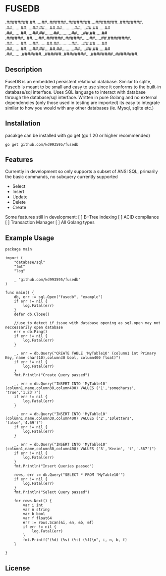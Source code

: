# FUSEDB

.########.##.....##..######..########....########..########.
.##.......##.....##.##....##.##..........##.....##.##.....##
.##.......##.....##.##.......##..........##.....##.##.....##
.######...##.....##..######..######......##.....##.########.
.##.......##.....##.......##.##..........##.....##.##.....##
.##.......##.....##.##....##.##..........##.....##.##.....##
.##........#######...######..########....########..########.

## Description

FuseDB is an embedded persistent relational database. Similar to sqlite, Fusedb is meant to be small and easy to use since it conforms to the built-in database/sql interface. Uses SQL language to interact with database through the database/sql interface. Written in pure Golang and no external dependencies (only those used in testing are imported) its easy to integrate similar to how you would with any other databases (ie. Mysql, sqlite etc.)

## Installation

pacakge can be installed with go get (go 1.20 or higher recommended)
```
go get github.com/kd993595/fusedb
```

## Features

Currently in development so only supports a subset of ANSI SQL, primarily the basic commands, no subquery currently supported
* Select
* Insert
* Update
* Delete
* Create

Some features still in development:
[ ] B+Tree indexing
[ ] ACID compliance
[ ] Transaction Manager
[ ] All Golang types

## Example Usage

```
package main

import (
	"database/sql"
	"fmt"
	"log"

	_ "github.com/kd993595/fusedb"
)

func main() {
	db, err := sql.Open("fusedb", "example")
	if err != nil {
		log.Fatal(err)
	}
	defer db.Close()

	//use to detect if issue with database opening as sql.open may not neccessarily open database
    err = db.Ping() 
	if err != nil {
		log.Fatal(err)
	}

	_, err = db.Query("CREATE TABLE 'MyTable10' (column1 int Primary Key, name char(10),column30 bool, column400 float)")
	if err != nil {
		log.Fatal(err)
	}
	fmt.Println("Create Query passed")

	_, err = db.Query("INSERT INTO 'MyTable10' (column1,name,column30,column400) VALUES ('1','somecharss', 'true','1.23')")
	if err != nil {
		log.Fatal(err)
	}

	_, err = db.Query("INSERT INTO 'MyTable10' (column1,name,column30,column400) VALUES ('2','10letters', 'false','4.69')")
	if err != nil {
		log.Fatal(err)
	}

	_, err = db.Query("INSERT INTO 'MyTable10' (column1,name,column30,column400) VALUES ('3','Kevin', 't','.567')")
	if err != nil {
		log.Fatal(err)
	}
	fmt.Println("Insert Queries passed")

	rows, err := db.Query("SELECT * FROM 'MyTable10'")
	if err != nil {
		log.Fatal(err)
	}
	fmt.Println("Select Query passed")

	for rows.Next() {
		var i int
		var n string
		var b bool
		var f float64
		err := rows.Scan(&i, &n, &b, &f)
		if err != nil {
			log.Fatal(err)
		}
		fmt.Printf("(%d) (%s) (%t) (%f)\n", i, n, b, f)
	}

}
```

## License

